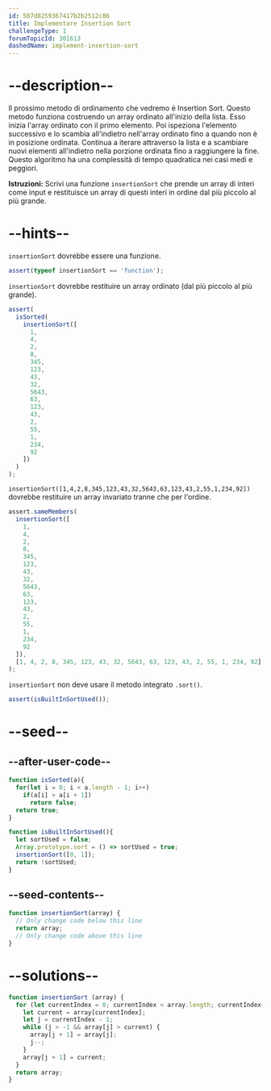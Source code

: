 ```yaml
---
id: 587d8259367417b2b2512c86
title: Implementare Insertion Sort
challengeType: 1
forumTopicId: 301613
dashedName: implement-insertion-sort
---
```


# --description--

Il prossimo metodo di ordinamento che vedremo è Insertion Sort. Questo metodo funziona costruendo un array ordinato all'inizio della lista. Esso inizia l'array ordinato con il primo elemento. Poi ispeziona l'elemento successivo e lo scambia all'indietro nell'array ordinato fino a quando non è in posizione ordinata. Continua a iterare attraverso la lista e a scambiare nuovi elementi all'indietro nella porzione ordinata fino a raggiungere la fine. Questo algoritmo ha una complessità di tempo quadratica nei casi medi e peggiori.

**Istruzioni:** Scrivi una funzione `insertionSort` che prende un array di interi come input e restituisce un array di questi interi in ordine dal più piccolo al più grande.

# --hints--

`insertionSort` dovrebbe essere una funzione.

```js
assert(typeof insertionSort == 'function');
```

`insertionSort` dovrebbe restituire un array ordinato (dal più piccolo al più grande).

```js
assert(
  isSorted(
    insertionSort([
      1,
      4,
      2,
      8,
      345,
      123,
      43,
      32,
      5643,
      63,
      123,
      43,
      2,
      55,
      1,
      234,
      92
    ])
  )
);
```

`insertionSort([1,4,2,8,345,123,43,32,5643,63,123,43,2,55,1,234,92])` dovrebbe restituire un array invariato tranne che per l'ordine.

```js
assert.sameMembers(
  insertionSort([
    1,
    4,
    2,
    8,
    345,
    123,
    43,
    32,
    5643,
    63,
    123,
    43,
    2,
    55,
    1,
    234,
    92
  ]),
  [1, 4, 2, 8, 345, 123, 43, 32, 5643, 63, 123, 43, 2, 55, 1, 234, 92]
);
```

`insertionSort` non deve usare il metodo integrato `.sort()`.

```js
assert(isBuiltInSortUsed());
```

# --seed--

## --after-user-code--

```js
function isSorted(a){
  for(let i = 0; i < a.length - 1; i++)
    if(a[i] > a[i + 1])
      return false;
  return true;
}

function isBuiltInSortUsed(){
  let sortUsed = false;
  Array.prototype.sort = () => sortUsed = true;
  insertionSort([0, 1]);
  return !sortUsed;
}
```

## --seed-contents--

```js
function insertionSort(array) {
  // Only change code below this line
  return array;
  // Only change code above this line
}
```

# --solutions--

```js
function insertionSort (array) {
  for (let currentIndex = 0; currentIndex < array.length; currentIndex++) {
    let current = array[currentIndex];
    let j = currentIndex - 1;
    while (j > -1 && array[j] > current) {
      array[j + 1] = array[j];
      j--;
    }
    array[j + 1] = current;
  }
  return array;
}
```
